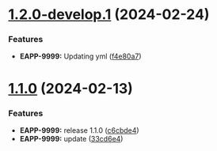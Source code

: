 # [1.2.0-develop.1](https://github.com/pvega95/starlight-test/compare/v1.1.0...v1.2.0-develop.1) (2024-02-24)


### Features

* **EAPP-9999:** Updating yml ([f4e80a7](https://github.com/pvega95/starlight-test/commit/f4e80a7894d6f1fa7953414653fd279cc3303193))

# [1.1.0](https://github.com/pvega95/starlight-test/compare/v1.0.0...v1.1.0) (2024-02-13)


### Features

* **EAPP-9999:** release 1.1.0 ([c6cbde4](https://github.com/pvega95/starlight-test/commit/c6cbde4c7cd611afec1f29d23ff88bc83faf4423))
* **EAPP-9999:** update ([33cd6e4](https://github.com/pvega95/starlight-test/commit/33cd6e43cb684a1ac7d463f02c0342ae2d886dde))
